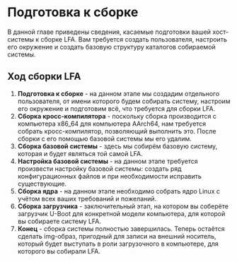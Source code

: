 # Подготовка к сборке

В данной главе приведены сведения, касаемые подготовки вашей хост-системы к сборке LFA. Вам требуется создать пользователя, настроить его окружение и создать базовую структуру каталогов собираемой системы.

## Ход сборки LFA

1. **Подготовка к сборке** - на данном этапе мы создадим отдельного пользователя, от имени которого будем собирать систему, настроим его окружение и подготовим всё, что требуется для сборки LFA.
2. **Сборка кросс-компилятора** - поскольку сборка производится с компьютера x86_64 для компьютера AArch64, нам требуется собрать кросс-компилятор, позволяющий выполнить это. После сборки с его помощью базовой системы мы его удалим.
3. **Сборка базовой системы** - здесь мы собирём базовую систему, которая и будет являться той самой LFA.
4. **Настройка базовой системы** - на данном этапе требуется произвести настройку базовой системы: создать ряд конфигурационных файлов и при необходимости исправить существующие.
5. **Сборка ядра** - на данном этапе необходимо собрать ядро Linux с учётом всех ваших требований и пожеланий.
6. **Сборка загрузчика** - заключительный этап, на котором вы соберёте загрузчик U-Boot для конкретной модели компьютера, для которой вы собираете систему LFA.
7. **Конец** - сборка системы полностью завершилась. Теперь остаётся сделать img-образ, пригодный для записи на внешний носитель, который будет выступать в роли загрузочного в компьютере, для которого вы собирали LFA.
